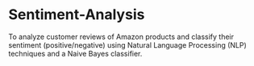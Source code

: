 # Sentiment-Analysis
To analyze customer reviews of Amazon products and classify their sentiment (positive/negative) using Natural Language Processing (NLP) techniques and a Naive Bayes classifier.
